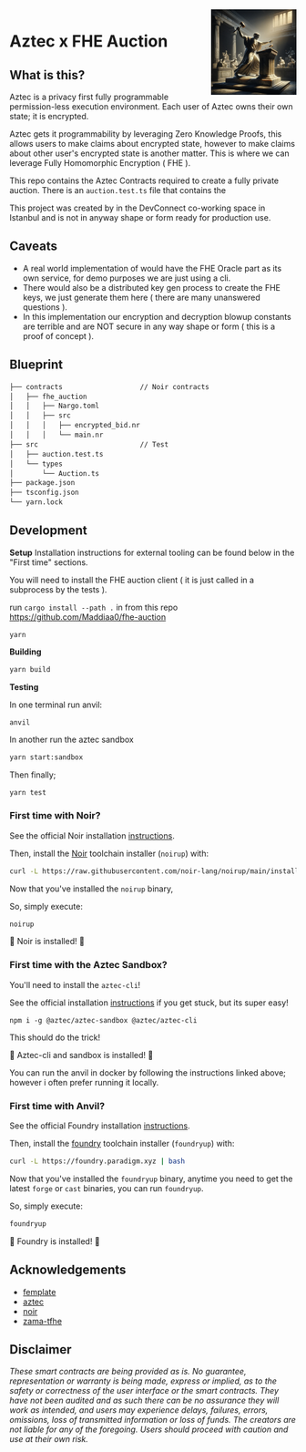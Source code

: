 <img align="right" width="150" height="150" top="100" src="./assets/readme.png">

# Aztec x FHE Auction

## What is this?

Aztec is a privacy first fully programmable permission-less execution environment. Each user of Aztec owns their own state; it is encrypted.

Aztec gets it programmability by leveraging Zero Knowledge Proofs, this allows users to make claims about encrypted state, however to make claims about other user's encrypted state is another matter. This is where we can leverage Fully Homomorphic Encryption ( FHE ).

This repo contains the Aztec Contracts required to create a fully private auction. There is an `auction.test.ts` file that contains the 

This project was created by in the DevConnect co-working space in Istanbul and is not in anyway shape or form ready for production use.


## Caveats
- A real world implementation of would have the FHE Oracle part as its own service, for demo purposes we are just using a cli.
- There would also be a distributed key gen process to create the FHE keys, we just generate them here ( there are many unanswered questions ).
- In this implementation our encryption and decryption blowup constants are terrible and are NOT secure in any way shape or form ( this is a proof of concept ).

## Blueprint

```ml
├── contracts                   // Noir contracts
│   ├── fhe_auction
│   │   ├── Nargo.toml
│   │   ├── src
│   │   │   ├── encrypted_bid.nr
│   │   │   └── main.nr
├── src                         // Test
│   ├── auction.test.ts
│   └── types
│       └── Auction.ts
├── package.json
├── tsconfig.json
└── yarn.lock
```

## Development

**Setup**
Installation instructions for external tooling can be found below in the "First time" sections.  

You will need to install the FHE auction client ( it is just called in a subprocess by the tests ).  

run `cargo install --path .` in from this repo https://github.com/Maddiaa0/fhe-auction  

```
yarn
```


**Building**

```bash
yarn build
```

**Testing**

In one terminal run anvil:
```
anvil
```

In another run the aztec sandbox
```bash
yarn start:sandbox
```

Then finally;
```bash
yarn test
```

### First time with Noir?

See the official Noir installation [instructions](https://noir-lang.org/getting_started/nargo_installation).

Then, install the [Noir](https://github.com/noir-lang/noir) toolchain installer (`noirup`) with:

```bash
curl -L https://raw.githubusercontent.com/noir-lang/noirup/main/install | bash
```

Now that you've installed the `noirup` binary,

So, simply execute:

```bash
noirup
```

🎉 Noir is installed! 🎉

### First time with the Aztec Sandbox?

You'll need to install the `aztec-cli`!

See the official installation [instructions](https://docs.aztec.network/dev_docs/cli/sandbox-reference#with-npm) if you get stuck, but its super easy!

```
npm i -g @aztec/aztec-sandbox @aztec/aztec-cli
```

This should do the trick!  

🎉 Aztec-cli and sandbox is installed! 🎉

You can run the anvil in docker by following the instructions linked above; however i often prefer running it locally.

### First time with Anvil?

See the official Foundry installation [instructions](https://github.com/foundry-rs/foundry/blob/master/README.md#installation).

Then, install the [foundry](https://github.com/foundry-rs/foundry) toolchain installer (`foundryup`) with:

```bash
curl -L https://foundry.paradigm.xyz | bash
```

Now that you've installed the `foundryup` binary,
anytime you need to get the latest `forge` or `cast` binaries,
you can run `foundryup`.

So, simply execute:

```bash
foundryup
```

🎉 Foundry is installed! 🎉

## Acknowledgements

- [femplate](https://github.com/refcell/femplate)
- [aztec](https://github.com/AztecProtocol/aztec-packages)
- [noir](https://github.com/noir-lang/noir)
- [zama-tfhe](https://github.com/zama-ai/tfhe-rs)

## Disclaimer

_These smart contracts are being provided as is. No guarantee, representation or warranty is being made, express or implied, as to the safety or correctness of the user interface or the smart contracts. They have not been audited and as such there can be no assurance they will work as intended, and users may experience delays, failures, errors, omissions, loss of transmitted information or loss of funds. The creators are not liable for any of the foregoing. Users should proceed with caution and use at their own risk._
